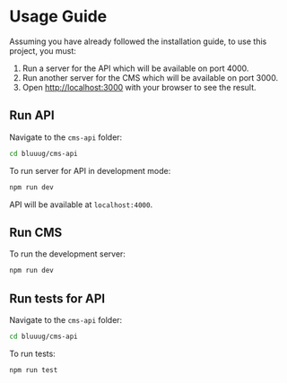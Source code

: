 # Usage Guide

Assuming you have already followed the installation guide, to use this project, you must:

1. Run a server for the API which will be available on port 4000.
2. Run another server for the CMS which will be available on port 3000.
3. Open [http://localhost:3000](http://localhost:3000) with your browser to see the result.

## Run API

Navigate to the `cms-api` folder:

```bash
cd bluuug/cms-api
```

To run server for API in development mode:

```bash
npm run dev
```

API will be available at `localhost:4000`.

## Run CMS

To run the development server:

```bash
npm run dev
```

## Run tests for API

Navigate to the `cms-api` folder:

```bash
cd bluuug/cms-api
```

To run tests:

```bash
npm run test
```
